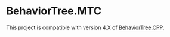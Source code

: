 # BehaviorTree.MTC

This project is compatible with version 4.X of [BehaviorTree.CPP](https://github.com/BehaviorTree/BehaviorTree.CPP).
